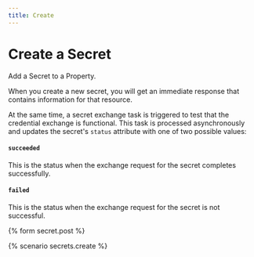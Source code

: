 ```yaml
---
title: Create
---
```


# Create a Secret

Add a Secret to a Property. 

When you create a new secret, you will get an immediate response that contains information for that resource.  

At the same time, a secret exchange task is triggered to test that the credential exchange is functional.  This task is processed asynchronously and updates the secret's `status` attribute with one of two possible values:

#### `succeeded`

This is the status when the exchange request for the secret completes successfully.

#### `failed`

This is the status when the exchange request for the secret is not successful.

{% form secret.post %}

{% scenario secrets.create %}
